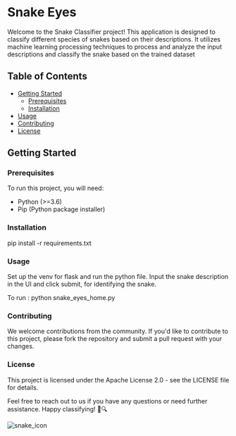 # Snake Eyes

Welcome to the Snake Classifier project! This application is designed to classify different species of snakes based on their descriptions. It utilizes machine learning processing techniques to process and analyze the input descriptions and classify the snake based on the trained dataset

## Table of Contents

- [Getting Started](#getting-started)
  - [Prerequisites](#prerequisites)
  - [Installation](#installation)
- [Usage](#usage)
- [Contributing](#contributing)
- [License](#license)

## Getting Started

### Prerequisites

To run this project, you will need:

- Python (>=3.6)
- Pip (Python package installer)

### Installation

pip install -r requirements.txt

### Usage

Set up the venv for flask and run the python file.
Input the snake description in the UI and click submit, for identifying the snake.

To run : python snake_eyes_home.py

### Contributing

We welcome contributions from the community. If you'd like to contribute to this project, please fork the repository and submit a pull request with your changes.

### License

This project is licensed under the Apache License 2.0 - see the LICENSE file for details.

Feel free to reach out to us if you have any questions or need further assistance. Happy classifying! 🐍🔍

![snake_icon](https://github.com/ashwin-chitra-mohan/Snake_Eyes/assets/144419708/563163ea-0769-4753-918a-912efac6a96b)
